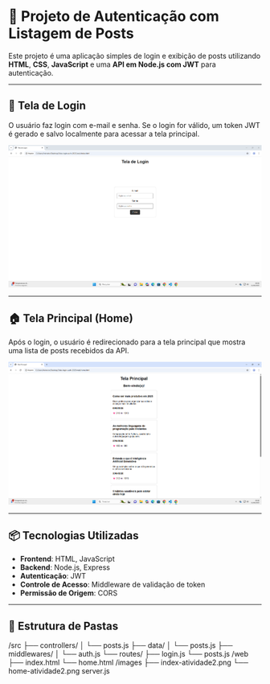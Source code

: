 # 📘 Projeto de Autenticação com Listagem de Posts

Este projeto é uma aplicação simples de login e exibição de posts utilizando **HTML**, **CSS**, **JavaScript** e uma **API em Node.js com JWT** para autenticação.

---

## 🔐 Tela de Login

O usuário faz login com e-mail e senha. Se o login for válido, um token JWT é gerado e salvo localmente para acessar a tela principal.

![Tela de Login](./images/index-atividade2.png)

---

## 🏠 Tela Principal (Home)

Após o login, o usuário é redirecionado para a tela principal que mostra uma lista de posts recebidos da API.

![Tela Principal](./images/home-atividade2.png)

---

## 📦 Tecnologias Utilizadas

- **Frontend**: HTML, JavaScript
- **Backend**: Node.js, Express
- **Autenticação**: JWT
- **Controle de Acesso**: Middleware de validação de token
- **Permissão de Origem**: CORS

---

## 📁 Estrutura de Pastas
/src
├── controllers/
│ └── posts.js
├── data/
│ └── posts.js
├── middlewares/
│ └── auth.js
└── routes/
├── login.js
└── posts.js
/web
├── index.html
└── home.html
/images
├── index-atividade2.png
└── home-atividade2.png
server.js
